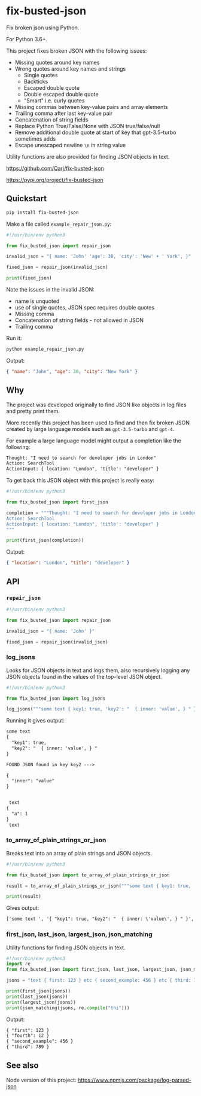 # fix-busted-json

Fix broken json using Python.

For Python 3.6+.

This project fixes broken JSON with the following issues:

-   Missing quotes around key names
-   Wrong quotes around key names and strings
    -   Single quotes
    -   Backticks
    -   Escaped double quote
    -   Double escaped double quote
    -   "Smart" i.e. curly quotes
-   Missing commas between key-value pairs and array elements
-   Trailing comma after last key-value pair
-   Concatenation of string fields
-   Replace Python True/False/None with JSON true/false/null
-   Remove additional double quote at start of key that gpt-3.5-turbo sometimes adds
-   Escape unescaped newline `\n` in string value

Utility functions are also provided for finding JSON objects in text.

https://github.com/Qarj/fix-busted-json

https://pypi.org/project/fix-busted-json

## Quickstart

```sh
pip install fix-busted-json
```

Make a file called `example_repair_json.py`:

```py
#!/usr/bin/env python3

from fix_busted_json import repair_json

invalid_json = "{ name: 'John' 'age': 30, 'city': 'New' + ' York', }"

fixed_json = repair_json(invalid_json)

print(fixed_json)
```

Note the issues in the invalid JSON:

-   name is unquoted
-   use of single quotes, JSON spec requires double quotes
-   Missing comma
-   Concatenation of string fields - not allowed in JSON
-   Trailing comma

Run it:

```sh
python example_repair_json.py
```

Output:

```json
{ "name": "John", "age": 30, "city": "New York" }
```

## Why

The project was developed originally to find JSON like objects in log files and pretty print them.

More recently this project has been used to find and then fix broken JSON created by large language models such as `gpt-3.5-turbo` and `gpt-4`.

For example a large language model might output a completion like the following:

```txt
Thought: "I need to search for developer jobs in London"
Action: SearchTool
ActionInput: { location: "London", 'title': "developer" }
```

To get back this JSON object with this project is really easy:

```py
#!/usr/bin/env python3

from fix_busted_json import first_json

completion = """Thought: "I need to search for developer jobs in London"
Action: SearchTool
ActionInput: { location: "London", 'title': "developer" }
"""

print(first_json(completion))
```

Output:

```json
{ "location": "London", "title": "developer" }
```

## API

### `repair_json`

```py
#!/usr/bin/env python3

from fix_busted_json import repair_json

invalid_json = "{ name: 'John' }"

fixed_json = repair_json(invalid_json)
```

### log_jsons

Looks for JSON objects in text and logs them, also recursively logging any JSON objects found in the values of the top-level JSON object.

```py
#!/usr/bin/env python3

from fix_busted_json import log_jsons

log_jsons("""some text { key1: true, 'key2': "  { inner: 'value', } " } text { a: 1 } text""")
```

Running it gives output:

```txt
some text
{
  "key1": true,
  "key2": "  { inner: 'value', } "
}

FOUND JSON found in key key2 --->

{
  "inner": "value"
}


 text
{
  "a": 1
}
 text
```

### to_array_of_plain_strings_or_json

Breaks text into an array of plain strings and JSON objects.

```py
#!/usr/bin/env python3

from fix_busted_json import to_array_of_plain_strings_or_json

result = to_array_of_plain_strings_or_json("""some text { key1: true, 'key2': "  { inner: 'value', } " } text { a: 1 } text""")

print(result)
```

Gives output:

```txt
['some text ', '{ "key1": true, "key2": "  { inner: \'value\', } " }', ' text ', '{ "a": 1 }', ' text']
```

### first_json, last_json, largest_json, json_matching

Utility functions for finding JSON objects in text.

```py
#!/usr/bin/env python3
import re
from fix_busted_json import first_json, last_json, largest_json, json_matching

jsons = "text { first: 123 } etc { second_example: 456 } etc { third: 789 } { fourth: 12 }"

print(first_json(jsons))
print(last_json(jsons))
print(largest_json(jsons))
print(json_matching(jsons, re.compile("thi")))
```

Output:

```txt
{ "first": 123 }
{ "fourth": 12 }
{ "second_example": 456 }
{ "third": 789 }
```

## See also

Node version of this project: https://www.npmjs.com/package/log-parsed-json
